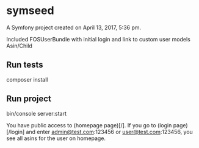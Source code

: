 symseed
=======

A Symfony project created on April 13, 2017, 5:36 pm.

Included FOSUserBundle with initial login and link to custom user models Asin/Child

## Run tests
composer install

## Run project
bin/console server:start


You have public access to (homepage page)[/]. If you go to (login page)[/login] and enter admin@test.com:123456 or user@test.com:123456, you see all asins for the user on homepage.
